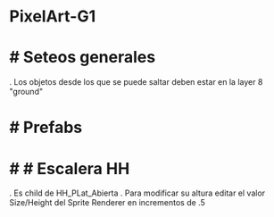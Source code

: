 # PixelArt-G1
# # Seteos generales
. Los objetos desde los que se puede saltar deben estar en la layer 8 "ground"

# # Prefabs
# # # Escalera HH
. Es child de HH_PLat_Abierta
. Para modificar su altura editar el valor Size/Height del Sprite Renderer en incrementos de .5
 
